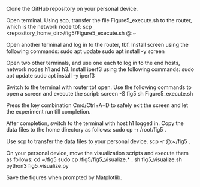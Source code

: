 Clone the GitHub repository on your personal device.

Open terminal. Using scp, transfer the file Figure5_execute.sh to the router, which is the network node tbf:
  scp <repository_home_dir>/fig5/Figure5_execute.sh  <CloudLab username>@<hostname of tbf>:~

Open another terminal and log in to the router, tbf. Install screen using the following commands:
  sudo apt update
  sudo apt install -y screen

Open two other terminals, and use one each to log in to the end hosts, network nodes h1 and h3. Install iperf3 using the following commands:
  sudo apt update
  sudo apt install -y iperf3
  
Switch to the terminal with router tbf open. Use the following commands to open a screen and execute the script:
  screen -S fig5
  sh Figure5_execute.sh

Press the key combination Cmd/Ctrl+A+D to safely exit the screen and let the experiment run till completion.
  
After completion, switch to the terminal with host h1 logged in. Copy the data files to the home directory as follows:
  sudo cp -r /root/fig5 .

Use scp to transfer the data files to your personal device. 
  scp -r <CloudLab username>@<hostname of h1>:~/fig5 .    

On your personal device, move the visualization scripts and execute them as follows:
  cd ~/fig5
  sudo cp <clone directory of repository>/fig5/fig5_visualize.* .
  sh fig5_visualize.sh
  python3 fig5_visualize.py

Save the figures when prompted by Matplotlib. 
